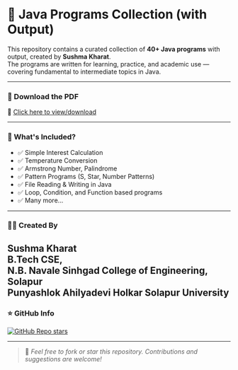 # 📘 Java Programs Collection (with Output)

This repository contains a curated collection of **40+ Java programs** with output, created by **Sushma Kharat**.  
The programs are written for learning, practice, and academic use — covering fundamental to intermediate topics in Java.

---

### 📄 Download the PDF

📎 [Click here to view/download](https://github.com/SushmaKharat26/java_programs_collection/blob/main/Java_programs_SushmaKharat.pdf)

---

### 🧾 What's Included?

- ✅ Simple Interest Calculation  
- ✅ Temperature Conversion  
- ✅ Armstrong Number, Palindrome  
- ✅ Pattern Programs (S, Star, Number Patterns)  
- ✅ File Reading & Writing in Java  
- ✅ Loop, Condition, and Function based programs  
- ✅ Many more…

---

### 👩‍💻 Created By

**Sushma Kharat**  
B.Tech CSE,  
N.B. Navale Sinhgad College of Engineering, Solapur  
Punyashlok Ahilyadevi Holkar Solapur University  
---

### ⭐ GitHub Info

[![GitHub Repo stars](https://img.shields.io/github/stars/SushmaKharat26/java_programs_collection?style=social)](https://github.com/SushmaKharat26/java_programs_collection)

---

> 📢 _Feel free to fork or star this repository. Contributions and suggestions are welcome!_
